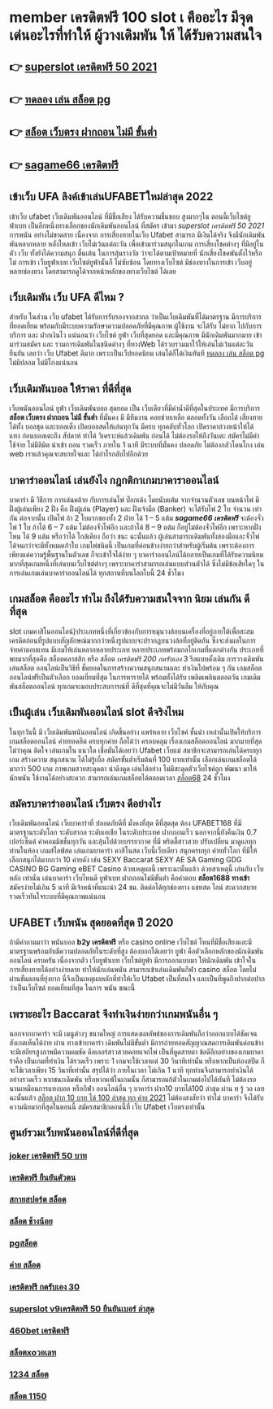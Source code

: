 # member เครดิตฟรี 100  slot เ คืออะไร มีจุดเด่นอะไรที่ทำให้ ผู้วางเดิมพัน ให้ ได้รับความสนใจ 

## 👉 [superslot เครดิตฟรี 50 2021](https://mabet.net/register/)
## 👉 [ทดลอง เล่น สล็อต pg](https://member.mabet.net/?action=login)
## 👉 [สล็อต เว็บตรง ฝากถอน ไม่มี ขั้นต่ำ](https://mabet.net/credit-free-new/)
## 👉 [sagame66 เครดิตฟรี](https://mabet.net/)

## เข้าเว็บ UFA ลิงค์เข้าเล่นUFABETใหม่ล่าสุด 2022 

เข้าเว็บ ufabet   เว็บเดิมพันออนไลน์ ที่มีชื่อเสียง ได้รับความชื่นชอบ สูงมากๆใน ตอนนี้เว็บไซต์ยูฟ่าเบท  เป็นอีกหนึ่งทางเลือกของนักเดิมพันออนไลน์  ที่สมัคร เข้ามา *superslot เครดิตฟรี 50 2021* การพนัน อย่างไม่ขาดสาย เนื่องจาก การเสี่ยงทายในเว็บ Ufabet สามารถ มีเงินได้จริง จึงมีนักเดิมพัน พันหลากหลาย  หลั่งไหลเข้า เว็บไม่เว้นแต่ละวัน เพื่อเข้ามาร่วมสนุกในเกม การเสี่ยงโชคต่างๆ ที่มีอยู่ในตัว เว็บ ทั้งยังได้ความสนุก ตื่นเต้น ในการลุ้นรางวัล ว่าจะได้ตามเป้าหมายที่ นักเสี่ยงโชคพันตั้งไว้หรือไม่ การเข้า เว็บยูฟ่าเบท เว็บไซต์ยูฟ่านั้นก็ ไม่ซับซ้อน โดยทางเว็บไซต์ มีช่องทางในการเข้า เว็บอยู่หลายช่องทาง โดยสามารถดูได้จากหน้าหลักของทางเว็บไซต์ ได้เลย


## เว็บเดิมพัน เว็บ UFA ดีไหม ?

สำหรับ ในส่วน  เว็บ  ufabet  ได้รับการรับรองจากสากล ว่าเป็นเว็บเดิมพันที่ได้มาตรฐาน  มีการบริการที่ยอดเยี่ยม พร้อมกับมีระบบความรักษาความปลอดภัยที่มีคุณภาพ  ผู้ใช้งาน จะได้รับ ไม่ยาก ไปกับการบริการ  และ ฝากเงินไว แน่นอนว่า เว็บไซต์   ยูฟ่า   เว็บที่สุดยอด และมีคุณภาพ  มีนักเดิมพันมากมาย   เข้ามาร่วมสมัคร และ รวมการเดิมพันในชนิดต่างๆ ที่ทางWeb ได้รวบรวมมาไว้ให้เล่นไม่เว้นแต่ละวัน  ยืนยัน เลยว่า เว็บ Ufabet   ดีมาก เพราะเป็นเว็ปยอดนิยม เล่นได้ก็ได้เงินทันที [ทดลอง เล่น สล็อต pg](https://mabet.net/credit-free-new/) ไม่มีปลอม ไม่มีโกงแน่นอน

##  เว็บเดิมพันบอล ให้ราคา ที่ดีที่สุด  

 เว็บพนันออนไลน์   ยูฟ่า   เว็บเดิมพันบอล สุดยอด เป็น เว็บเดียวที่มีค่าน้ำดีที่สุดในประเทศ มีการบริการ **สล็อต เว็บตรง ฝากถอน ไม่มี ขั้นต่ำ** ที่มั่นคง มี มีทีมงาน คอยช่วยเหลือ ตลอดทั้งวัน    เลือกได้  เสี่ยงทายได้ทั้ง บอลชุด  และบอลเต็ง  เปิดบอลสดให้เล่นทุกวัน มีครบ ทุกคลับทั่วโลก เปิดราคาล่วงหน้าให้ได้ แทง ก่อนบอลเตะถึง  สัปดาห์   ทำได้ วิเคราะห์แล้วเดิมพัน ก่อนได้ ไม่ต้องรอให้ถึงวันเตะ  สมัครไม่มีค่าใช้จ่าย ไม่มีลิมิต   นำเข้า  ถอน  รวดเร็ว ภายใน 1 นาที มีระบบที่มั่นคง ปลอดภัย ไม่ต้องกลัวโดนโกง เล่น web เราแล้วคุณจะสบายใจและ ได้กำไรกลับไปอีกด้วย

## บาคาร่าออนไลน์  เล่นยังไง กฎกติกาเกมบาคาราออนไลน์

บาคาร่า มี  วิธีการ  การเล่นคล้าย กับการเล่นไพ่ ป๊อกเด้ง โดยนับแต้ม จากจำนวนตัวเลข บนหน้าไพ่ มีฝั่งผู้เล่นเพียง 2 ฝั่ง คือ ฝั่งผู้เล่น (Player)  และ ฝั่งเจ้ามือ (Banker) จะได้รับไพ่ 2 ใบ จำนวน เท่ากัน  ต่อจากนั้น  เปิดไพ่ ถ้า 2 ใบแรกของทั้ง 2 ฝ่าย ได้ 1 – 5 แต้ม ***sagame66 เครดิตฟรี*** จะต้องจั่วไพ่ 1 ใบ ถ้าได้ 6 – 7 แต้ม ไม่ต้องจั่วไพ่อีก  และถ้าได้ 8 – 9 แต้ม ก็อยู่ไม่ต้องจั่วไพ่อีก เพราะหากฝั่งไหน ได้ 9 แต้ม หรือว่าได้ ใกล้เคียง ถือว่า ชนะ  ฉะนั้นแล้ว ผู้เล่นสามารถเดิมพันทั้งสองมือและจั่วไพ่ได้จนกว่าจะมีทั้งหมดเก้าใบ  เกมไพ่ชนิดนี้  เป็นเกมที่ค่อนข้างง่ายกว่าสำหรับผู้เริ่มต้น เพราะต้องการเพียงแค่ความรู้พื้นฐานในตัวเลข ก็จะเข้าใจได้ง่าย ๆ บาคาร่าออนไลน์ได้กลายเป็นเกมที่ได้รับความนิยมมากที่สุดเกมหนึ่งที่เล่นบนเว็บไซต์ต่างๆ เพราะบาคาร่าสามารถเล่นแบบส่วนตัวได้ ซึ่งไม่มีข้อเสียใดๆ ในการเล่นเกมเล่นบาคาร่าออนไลน์ได้  ทุกสถานที่บนโลกใบนี้  24 ชั่วโมง


##  เกมสล็อต คืออะไร ทำไม ถึงได้รับความสนใจจาก นิยม เล่นกัน ดีที่สุด

 slot เกมคาสิโนออนไลน์}ประเภทหนึ่งที่เกี่ยวข้องกับการหมุนวงล้อบนเครื่องที่อยู่ภายใต้เพื่อสะสมเครดิตก่อนที่รูปแบบสัญลักษณ์มากกว่าหนึ่งรูปแบบจะปรากฏบนวงล้อที่อยู่ติดกัน ซึ่งจะส่งผลในการ จ่ายค่าตอบแทน  มีเกมให้เล่นหลากหลายประเภท  หลายประเภทพร้อมกลไกเกมที่แตกต่างกัน ประเภทที่พบมากที่สุดคือ สล็อตคลาสสิก หรือ สล็อต *เครดิตฟรี 200 กดรับเอง* 3 รีลแบบดั้งเดิม  การวางเดิมพัน เล่นสล็อต ออนไลน์เป็นวิธีที่ ชั้นยอดในการสร้างความสนุกสนานและ ทำเงินไปพร้อม ๆ กัน เกมสล็อตออนไลน์ฟรีเป็นตัวเลือก ยอดเยี่ยมที่สุด ในการหารายได้ พร้อมทั้งได้รับ เพลิดเพลินตลอดวัน เกมเดิมพันสล็อตออนไลน์ ทุกเกมจะมอบประสบการณ์ที่ ดีที่สุดที่คุณจะไม่มีวันลืม ให้กับคุณ


##  เป็นผู้เล่น  เว็บเดิมพันออนไลน์  slot  ดีจริงไหม

ในทุกวันนี้ มี เว็บเดิมพันพนันออนไลน์ เกิดขึ้นอย่าง แพร่หลาย  เว็บไซค์ ชั้นนำ เหล่านั้นเปิดให้บริการเกมสล็อตออนไลน์  ค่ายยอดฮิต ครบทุกค่าย  ถือได้ว่า ครอบคลุม เรื่องเกมสล็อตออนไลน์ มากมายที่สุด  ไม่ว่าคุณ ติดใจ เล่นเกมใน แนวใด   เชื่อมั่นได้เลยว่า  Ufabet เว็บแม่  สมาชิกจะสามารถเล่นได้ครบทุกเกม สร้างความ สนุกสนาน ได้ไม่รู้เบื่อ สมัครขั้นต่ำเริ่มต้นที่ 100 บาทเท่านั้น เลือกเล่นเกมสล็อตได้มากว่า 500 เกม ภาพเกมสวยสะดุดตา น่าดึงดูด เล่นได้อย่าง ไม่มีสะดุดตัวเว็บไซค์ถูก พัฒนา มาให้ นักพนัน ใช้งานได้อย่างสะดวก สามารถเล่นเกมสล็อตได้ตลอดเวลา [สล็อต68](https://mabet.net/credit-free-100/) 24 ชั่วโมง

## สมัครบาคาร่าออนไลน์ เว็บตรง ดีอย่างไร 

 เว็บเดิมพันออนไลน์  เว็บบาคาร่าที่ ปลอดภัยดีที่ มั่งคงที่สุด ดีที่สุดสุด ต้อง UFABET168 ที่มีมาตรฐานระดับโลก ระดับสากล ระดับเอเชีย ในระดับประเทศ ฝากถอนเร็ว  นอกจากนี้ยังคืนเงิน 0.7 เปอร์เซ็นต์ ค่าคอมมิชชั่นทุกวัน  และลุ้นไปด้วยบรรยากาศ ที่มี พริตตี้สาวสวย ปรับเปลี่ยน มาดูแลทุกท่านในห้อง เกมส์ไลฟ์สด เล่นเกมบาคาร่า คาสิโนสด เว็บนี้เว็บเดียว สนุกครบทุก ค่ายทั่วโลก ที่มีให้เลือกสนุกได้มากกว่า 10 ค่ายดัง เช่น  SEXY Baccarat SEXY AE SA Gaming GDG CASINO BG Gaming eBET Casino ด้วยเหตุผลนี้ เพราะฉะนั้นแล้ว ด้วยสาเหตุนี้ เล่นกับ เว็บหลัก เท่านั่น เล่นบาคาร่า เว็บไหนดี  ยูฟ่าเบท ฝากถอนไม่มีขั้นต่ํา  คือคำตอบ **สล็อต1688 ทางเข้า** สมัครง่ายไม่เกิน 5 นาที มีเจ้าหน้าที่แนะนำ 24 ชม. ติดต่อได้ทุกช่องทาง แชทสด ไลน์ สะดวกสบาย รวดเร็วทันใจระบบที่มีคุณภาพแน่นอน


## UFABET  เว็บพนัน สุดยอดที่สุด ปี 2020

ถ้ามีคำถามมาว่า  พนันบอล   **b2y เครดิตฟรี** หรือ  casino online    เว็บไซต์ ไหนที่มีชื่อเสียงและมีมาตรฐานพร้อมกับมีความปลอดภัยในระดับที่สูง ต้องบอกได้เลยว่า  ยูฟ่า คือตัวเลือกหลักของนักเดิมพันออนไลน์   ครบครัน เนื่องจากตัว เว็บยูฟ่าเบท เว็บไซต์ยูฟ่า มีการออกแบบมา ให้นักเดิมพัน เข้าใจใน การเสี่ยงทายได้อย่างง่ายดาย ทำให้นักเล่นพนัน สามารถเข้าเล่นเดิมพันกีฬา   casino  สล็อต โดยไม่ผ่านขั้นตอนที่ยุ่งยาก นี่จึงเป็นเหตุผลหลักที่ทำให้เว็บ Ufabet  เป็นที่สนใจ และเป็นที่พูดถึงปากต่อปาก ว่าเป็นเว็บไซต์    ยอดเยี่ยมที่สุด ในการ พนัน  ขณะนี้ 


##  เพราะอะไร  Baccarat  จึงทำเงินง่ายกว่าเกมพนันอื่น ๆ 

นอกจากบาคาร่า จะมี เมนูต่างๆ  ขนาดใหญ่ การแสดงผลลัพธ์ของการเดิมพันถือว่าออกแบบได้ชัดเจนสังเกตเห็นได้ง่าย ผ่าน ทางเข้าบาคาร่า เดิมพันไม่มีขั้นต่ำ  มีการถ่ายทอดสัญญาณสดการเดิมพันค่อนข้างจะมีเสถียรสูงภาพมีความคมชัด ดีลเลอร์สาวสวยคอยแจกไพ่ เป็นที่ดูดสายตา ข้อดีอีกอย่างของเกมบาคาร่าคือ เป็นเกมที่ทำเงิน  ได้รวดเร็ว เพราะ 1 เกมจะใช้เวลาแต่ 30 วินาทีเท่านั้น หรือหากเป็นห้องสปีด ก็จะใช้เวลาเพียง 15  วินาที่เท่านั้น สรุปได้ว่า  ภายในเวลา ไม่เกิน 1 นาที ทุกท่านจึงสามารถทำเงินได้อย่างรวดเร็ว หากชนะเดิมพัน หรือหากแพ้ในเกมนั้น ก็สามารถแก้ตัวในเกมต่อไปได้ทันที ไม่ต้องรอนานเหมือนการแทงบอล หรือกีฬา ออนไลน์อื่น ๆ บาคาร่า ฝาก10 บาทได้100 ล่าสุด ผ่าน ท รู้ วอ เลท ฉะนั้นแล้ว [สล็อต ฝาก 10 บาท ได้ 100 ล่าสุด ทุก ค่าย 2021](https://bio.link/tisawago) ไม่ต้องสงสัยว่า ทำไม่ บาคาร่า จึงได้รับความนิยมากที่สุดในตอนนี้ สมัครสมาชิกตอนนี้ที่  เว็บ Ufabet  เว็บตรงเท่านั้น


## ศูนย์รวมเว็บพนันออนไลน์ที่ดีที่สุด

### [joker เครดิตฟรี 50 บาท](https://atom.io/themes/สมัครฟรี%20MABET.net%20สล็อตแจกโบนัส%20%20สล็อต%20เติม%20true%20wallet%20ฝาก%20ถอน%20ไม่มี%20ขั้น%20ต่ํา%202021%20008%20สล็อต%20ฝาก%2020%20รับ%20100%20แตกหนัก)
### [เครดิตฟรี ยืนยันตัวตน](https://atom.io/themes/สมัครฟรี%20MABET.net%20สล็อตแจกโบนัส%20%20สล็อต%20xo168%20008%20สล็อต%20ฝาก%2020%20รับ%20100%20แตกหนัก)
### [สกายสปอร์ต สล็อต](https://atom.io/themes/สมัครฟรี%20MABET.net%20สล็อตแจกโบนัส%20%20สล็อต%2098%20008%20สล็อต%20ฝาก%2020%20รับ%20100%20แตกหนัก)
### [สล็อต ช้างน้อย](https://atom.io/themes/สมัครฟรี%20MABET.net%20สล็อตแจกโบนัส%20%20z8%20เครดิตฟรี%202021%20008%20สล็อต%20ฝาก%2020%20รับ%20100%20แตกหนัก)
### [pgสล็อต](https://atom.io/themes/สมัครฟรี%20MABET.net%20สล็อตแจกโบนัส%20%20ufafun88%20เครดิตฟรี%20008%20สล็อต%20ฝาก%2020%20รับ%20100%20แตกหนัก)
### [ค่าย สล็อต](https://atom.io/themes/สมัครฟรี%20MABET.net%20สล็อตแจกโบนัส%20%20สล็อต%20เว็บ%20ใหญ่%20อันดับ%201%20008%20สล็อต%20ฝาก%2020%20รับ%20100%20แตกหนัก)
### [เครดิตฟรี กดรับเอง 30](https://atom.io/themes/สมัครฟรี%20MABET.net%20สล็อตแจกโบนัส%20%20สล็อต%20ฝาก%2010%20บาท%20ได้%20100%20ล่าสุด%20ทุก%20ค่าย%202021%20008%20สล็อต%20ฝาก%2020%20รับ%20100%20แตกหนัก)
### [superslot v9เครดิตฟรี 50 ยืนยันเบอร์ ล่าสุด](https://atom.io/themes/สมัครฟรี%20MABET.net%20สล็อตแจกโบนัส%20%20ufax10%20เครดิตฟรี%20008%20สล็อต%20ฝาก%2020%20รับ%20100%20แตกหนัก)
### [460bet เครดิตฟรี](https://atom.io/themes/สมัครฟรี%20MABET.net%20สล็อตแจกโบนัส%20%20joker%20สล็อต888%20008%20สล็อต%20ฝาก%2020%20รับ%20100%20แตกหนัก)
### [สล็อตxoวอเลท](https://atom.io/themes/สมัครฟรี%20MABET.net%20สล็อตแจกโบนัส%20%20สล็อต%20pg%20เว็บตรง%20008%20สล็อต%20ฝาก%2020%20รับ%20100%20แตกหนัก)
### [1234 สล็อต](https://atom.io/themes/สมัครฟรี%20MABET.net%20สล็อตแจกโบนัส%20%20สล็อตมาเฟีย%20เครดิตฟรี%20ทั้งหมด%20008%20สล็อต%20ฝาก%2020%20รับ%20100%20แตกหนัก)
### [สล็อต 1150](https://atom.io/themes/สมัครฟรี%20MABET.net%20สล็อตแจกโบนัส%20%20สมัครpxj%20เครดิตฟรี%2058%20008%20สล็อต%20ฝาก%2020%20รับ%20100%20แตกหนัก)